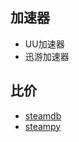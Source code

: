 ## 加速器

- UU加速器
- 迅游加速器

## 比价

- [steamdb](https://steamdb.info/)
- [steampy](https://steampy.com/)
